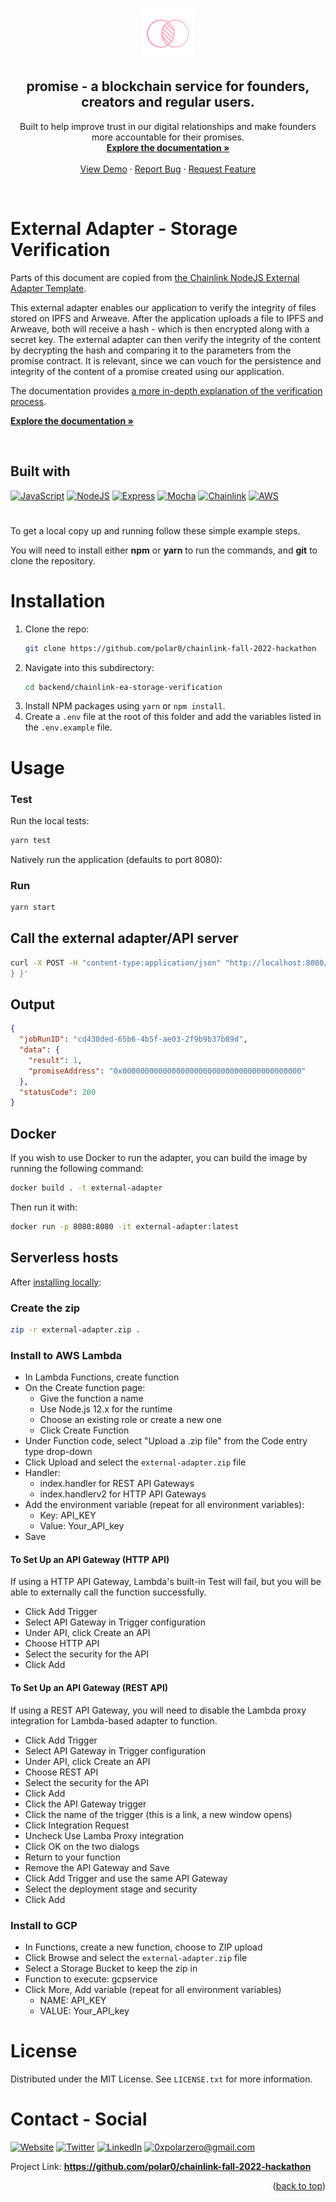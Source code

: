 <a name="readme-top"></a>

<!-- PROJECT LOGO -->
<br />
<div align="center">
  <a href="https://github.com/polar0/chainlink-fall-2022-hackathon">
    <img src="../../resources/asset/logo.svg" alt="Logo" width="80" height="80">
  </a>

<h2 align="center"><b>promise</b> - a blockchain service for founders, creators and regular users.</h3>

  <p align="center">
    Built to help improve trust in our digital relationships and make founders more accountable for their promises.
    <br />
    <a href="https://docs.usepromise.xyz/"><strong>Explore the documentation »</strong></a>
    <br /><br />
    <a href="https://usepromise.xyz/">View Demo</a>
    ·
    <a href="https://github.com/polar0/chainlink-fall-2022-hackathon/tree/main/backend/chainlink-ea-storage-verification/issues">Report Bug</a>
    ·
    <a href="https://github.com/polar0/chainlink-fall-2022-hackathon/tree/main/backend/chainlink-ea-storage-verification/issues">Request Feature</a>
  </p>
</div>

<br />

<!-- ABOUT THE PROJECT -->

# External Adapter - Storage Verification

Parts of this document are copied from <a href='https://github.com/thodges-gh/CL-EA-NodeJS-Template'>the Chainlink NodeJS External Adapter Template</a>.

This external adapter enables our application to verify the integrity of files stored on IPFS and Arweave. After the application uploads a file to IPFS and Arweave, both will receive a hash - which is then encrypted along with a secret key. The external adapter can then verify the integrity of the content by decrypting the hash and comparing it to the parameters from the promise contract. It is relevant, since we can vouch for the persistence and integrity of the content of a promise created using our application.

The documentation provides <a href='https://docs.usepromise.xyz/chainlink-external-adapters/ipfs-and-arweave-verification'>a more in-depth explanation of the verification process</a>.

<a href="https://docs.usepromise.xyz/"><strong>Explore the documentation »</strong></a>

<br />

## Built with

[![JavaScript]](https://developer.mozilla.org/fr/docs/Web/JavaScript)
[![NodeJS]](https://nodejs.org/en/)
[![Express]](https://expressjs.com/)
[![Mocha]](https://mochajs.org/)
[![Chainlink]](https://chain.link/)
[![AWS]](https://aws.amazon.com/fr/lambda/)

<!-- GETTING STARTED -->

<!----><a id="testing"></a>

#

<p>To get a local copy up and running follow these simple example steps.</p>
<p>You will need to install either <strong>npm</strong> or <strong>yarn</strong> to run the commands, and <strong>git</strong> to clone the repository.</p>

# Installation

1. Clone the repo:
   ```sh
   git clone https://github.com/polar0/chainlink-fall-2022-hackathon
   ```
2. Navigate into this subdirectory:
   ```sh
   cd backend/chainlink-ea-storage-verification
   ```
3. Install NPM packages using `yarn` or `npm install`.
4. Create a `.env` file at the root of this folder and add the variables listed in the `.env.example` file.

# Usage

### Test

Run the local tests:

```bash
yarn test
```

Natively run the application (defaults to port 8080):

### Run

```bash
yarn start
```

## Call the external adapter/API server

```bash
curl -X POST -H "content-type:application/json" "http://localhost:8080/" --data '{ "id": 0, "data": { "promiseAddress": "0x0000000000000000000000000000000000000000", "userAddress": "0x0000000000000000000000000000000000000000", "ipfsCid": "bafybeigdyrzt5sfp7udm7hu76uh7y26nf3efuylqabf3oclgtqy55fbzdi", "arweaveId": "1JXtGzqZtJxG0yUvJGmZwWqjLbIuTtqXgKXgjXgqXgq", "encryptedProof": "0xivInHexAppendedWithEncryptedInHex"
} }'
```

## Output

```json
{
  "jobRunID": "cd430ded-65b6-4b5f-ae03-2f9b9b37b89d",
  "data": {
    "result": 1,
    "promiseAddress": "0x0000000000000000000000000000000000000000"
  },
  "statusCode": 200
}
```

## Docker

If you wish to use Docker to run the adapter, you can build the image by running the following command:

```bash
docker build . -t external-adapter
```

Then run it with:

```bash
docker run -p 8080:8080 -it external-adapter:latest
```

## Serverless hosts

After [installing locally](#install-locally):

### Create the zip

```bash
zip -r external-adapter.zip .
```

### Install to AWS Lambda

- In Lambda Functions, create function
- On the Create function page:
  - Give the function a name
  - Use Node.js 12.x for the runtime
  - Choose an existing role or create a new one
  - Click Create Function
- Under Function code, select "Upload a .zip file" from the Code entry type drop-down
- Click Upload and select the `external-adapter.zip` file
- Handler:
  - index.handler for REST API Gateways
  - index.handlerv2 for HTTP API Gateways
- Add the environment variable (repeat for all environment variables):
  - Key: API_KEY
  - Value: Your_API_key
- Save

#### To Set Up an API Gateway (HTTP API)

If using a HTTP API Gateway, Lambda's built-in Test will fail, but you will be able to externally call the function successfully.

- Click Add Trigger
- Select API Gateway in Trigger configuration
- Under API, click Create an API
- Choose HTTP API
- Select the security for the API
- Click Add

#### To Set Up an API Gateway (REST API)

If using a REST API Gateway, you will need to disable the Lambda proxy integration for Lambda-based adapter to function.

- Click Add Trigger
- Select API Gateway in Trigger configuration
- Under API, click Create an API
- Choose REST API
- Select the security for the API
- Click Add
- Click the API Gateway trigger
- Click the name of the trigger (this is a link, a new window opens)
- Click Integration Request
- Uncheck Use Lamba Proxy integration
- Click OK on the two dialogs
- Return to your function
- Remove the API Gateway and Save
- Click Add Trigger and use the same API Gateway
- Select the deployment stage and security
- Click Add

### Install to GCP

- In Functions, create a new function, choose to ZIP upload
- Click Browse and select the `external-adapter.zip` file
- Select a Storage Bucket to keep the zip in
- Function to execute: gcpservice
- Click More, Add variable (repeat for all environment variables)
  - NAME: API_KEY
  - VALUE: Your_API_key

# License

Distributed under the MIT License. See `LICENSE.txt` for more information.

<!----><a id="contact"></a>

# Contact - Social

[![Website][website]](https://polarzero.xyz/)
[![Twitter][twitter]](https://twitter.com/0xpolarzero/)
[![LinkedIn][linkedin]](https://www.linkedin.com/in/antton-lepretre/)
[![0xpolarzero@gmail.com][email]](mailto:0xpolarzero@gmail.com)

Project Link: <strong><a href="https://github.com/polar0/chainlink-fall-2022-hackathon">https://github.com/polar0/chainlink-fall-2022-hackathon</a></strong>

<p align="right">(<a href="#readme-top">back to top</a>)</p>

<!-- MARKDOWN LINKS & IMAGES -->
<!-- https://www.markdownguide.org/basic-syntax/#reference-style-links -->

[website]: https://img.shields.io/badge/website-000000?style=for-the-badge&logo=About.me&logoColor=white
[twitter]: https://img.shields.io/badge/Twitter-1DA1F2?style=for-the-badge&logo=twitter&logoColor=white
[linkedin]: https://img.shields.io/badge/LinkedIn-0077B5?style=for-the-badge&logo=linkedin&logoColor=white
[email]: https://img.shields.io/badge/0xpolarzero@gmail.com-D14836?style=for-the-badge&logo=gmail&logoColor=white
[chainlink]: https://img.shields.io/badge/Chainlink-375BD2.svg?style=for-the-badge&logo=Chainlink&logoColor=white
[javascript]: https://img.shields.io/badge/JavaScript-F7DF1E.svg?style=for-the-badge&logo=JavaScript&logoColor=black
[nodejs]: https://img.shields.io/badge/Node.js-339933.svg?style=for-the-badge&logo=nodedotjs&logoColor=white
[aws]: https://img.shields.io/badge/AWS%20Lambda-FF9900.svg?style=for-the-badge&logo=AWS-Lambda&logoColor=white
[express]: https://img.shields.io/badge/Express-000000.svg?style=for-the-badge&logo=Express&logoColor=white
[mocha]: https://img.shields.io/badge/Mocha-8D6748.svg?style=for-the-badge&logo=Mocha&logoColor=white
